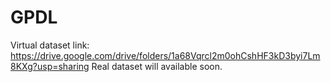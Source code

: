 # GPDL

Virtual dataset link: https://drive.google.com/drive/folders/1a68Vqrcl2m0ohCshHF3kD3byi7Lm8KXg?usp=sharing
Real dataset will available soon.
